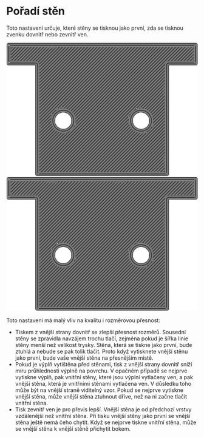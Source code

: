 Pořadí stěn
====
Toto nastavení určuje, které stěny se tisknou jako první, zda se tisknou zvenku dovnitř nebo zevnitř ven.

![Vnitřní stěna se tiskne jako první](../../../articles/images/outer_inset_first_disabled.gif)
![Vnější stěna se tiskne jako první](../../../articles/images/outer_inset_first_enabled.gif)

Toto nastavení má malý vliv na kvalitu i rozměrovou přesnost:
* Tiskem z vnější strany dovnitř se zlepší přesnost rozměrů. Sousední stěny se zpravidla navzájem trochu tlačí, zejména pokud je šířka linie stěny menší než velikost trysky. Stěna, která se tiskne jako první, bude ztuhlá a nebude se pak tolik tlačit. Proto když vytisknete vnější stěnu jako první, bude vaše vnější stěna na přesnějším místě.
* Pokud je výplň vytištěna před stěnami, tisk z vnější strany dovnitř sníží míru průhlednosti výplně na povrchu. V opačném případě se nejprve vytiskne výplň, pak vnitřní stěny, které jsou výplní vytlačeny ven, a pak vnější stěna, která je vnitřními stěnami vytlačena ven. V důsledku toho může být na vnější straně viditelný vzor. Pokud se nejprve vytiskne vnější stěna, může vnější stěna ztuhnout dříve, než na ni začne tlačit vnitřní stěna.
* Tisk zevnitř ven je pro převis lepší. Vnější stěna je od předchozí vrstvy vzdálenější než vnitřní stěna. Při tisku vnější stěny jako první se vnější stěna ještě nemá čeho chytit. Když se nejprve tiskne vnitřní stěna, může se vnější stěna k vnější stěně přichytit bokem.